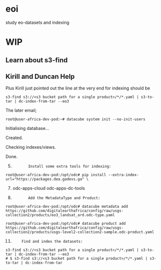# eoi
study eo-datasets and indexing



# WIP

## Learn about s3-find

## Kirill and Duncan Help


Plus Kirill just pointed out the line at the very end for indexing should be 
```
s3-find s3://<s3 bucket path for a single product>/*/*.yaml | s3-to-tar | dc-index-from-tar --eo3
```

The later email;

```
root@user-africa-dev-pod:~# datacube system init --no-init-users
```

Initialising database...

Created.

Checking indexes/views.

Done.

5.            Install some extra tools for indexing:

```
root@user-africa-dev-pod:/opt/odc# pip install --extra-index-url="https://packages.dea.gadevs.ga" \
```

7.   odc-apps-cloud      odc-apps-dc-tools

8.            Add the MetadataType and Product:

```
root@user-africa-dev-pod:/opt/odc# datacube metadata add https://github.com/digitalearthafrica/config/raw/usgs-collection2/products/eo3_landsat_ard.odc-type.yaml
```

```
root@user-africa-dev-pod:/opt/odc# datacube product add https://github.com/digitalearthafrica/config/raw/usgs-collection2/products/usgs-level2-collection2-sample.odc-product.yaml
```

11.         Find and index the datasets:

```
s3-find s3://<s3 bucket path for a single product>/*/*.yaml | s3-to-tar | dc-index-from-tar --eo3
# $ s3-find s3://<s3 bucket path for a single product>/*/*.yaml | s3-to-tar | dc-index-from-tar
```
